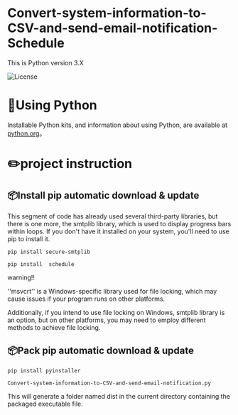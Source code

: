 # Convert-system-information-to-CSV-and-send-email-notification-Schedule

This is Python version 3.X

![License](https://img.shields.io/pypi/pyversions/3)


🚀Using Python
====
Installable Python kits, and information about using Python, are available at [python.org](https://www.python.org/)。

✏️project instruction
====

📦Install
pip automatic download & update
-------
This segment of code has already used several third-party libraries, but there is one more, the smtplib library, which is used to display progress bars within loops. If you don't have it installed on your system, you'll need to use pip to install it.
```
pip install secure-smtplib
```
```
pip install  schedule
```
warning!!

''msvcrt'' is a Windows-specific library used for file locking, which may cause issues if your program runs on other platforms.

Additionally, if you intend to use file locking on Windows, smtplib library is an option, but on other platforms, you may need to employ different methods to achieve file locking.

📦Pack
pip automatic download & update
-------
```
pip install pyinstaller
```
```
Convert-system-information-to-CSV-and-send-email-notification.py
```
This will generate a folder named dist in the current directory containing the packaged executable file.
